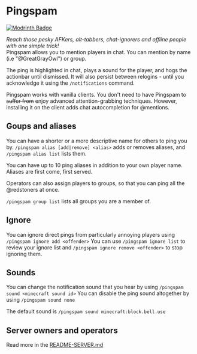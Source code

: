 # Pingspam
[![Modrinth Badge](https://waffle.coffee/modrinth/pingspam/downloads)](https://modrinth.com/mod/pingspam)

*Reach those pesky AFKers, alt-tabbers, chat-ignorers and offline people with one simple trick!*  
Pingspam allows you to mention players in chat. You can mention by name (i.e "@GreatGrayOwl") or group.

The ping is highlighted in chat, plays a sound for the player, and hogs the actionbar until dismissed.
It will also persist between relogins - until you acknowledge it using the `/notifications` command.

Pingspam works with vanilla clients.
You don't need to have Pingspam to ~~suffer from~~ enjoy advanced attention-grabbing techniques.
However, installing it on the client adds chat autocompletion for @mentions.

## Goups and aliases
You can have a shorter or a more descriptive name for others to ping you by.
`/pingspam alias [add|remove] <alias>` adds or removes aliases, and `/pingspam alias list` lists them.

You can have up to 10 ping aliases in addition to your own player name. Aliases are first come, first served.

Operators can also assign players to groups, so that you can ping all the @redstoners at once.

`/pingspam group list` lists all groups you are a member of.

## Ignore
You can ignore direct pings from particularly annoying players using `/pingspam ignore add <offender>`
You can use `/pingspam ignore list` to review your ignore list and `/pingspam ignore remove <offender>` to stop ignoring them.

## Sounds
You can change the notification sound that you hear by using `/pingspam sound <minecraft sound id>`
You can disable the ping sound altogether by using `/pingspam sound none`

The default sound is `/pingspam sound minecraft:block.bell.use`

## Server owners and operators
Read more in the [README-SERVER.md](README-SERVER.md)


